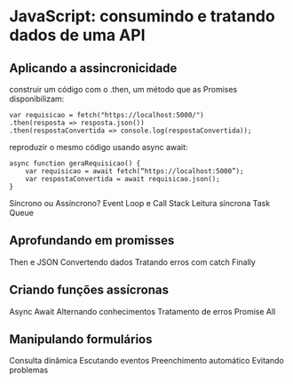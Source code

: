 # JavaScript: consumindo e tratando dados de uma API

## Aplicando a assincronicidade

construir um código com o  .then, um método que as Promises disponibilizam:

```
var requisicao = fetch("https://localhost:5000/")
.then(resposta => resposta.json())
.then(respostaConvertida => console.log(respostaConvertida));

```

reproduzir o mesmo código usando async await:

```
async function geraRequisicao() {
    var requisicao = await fetch(“https://localhost:5000”);
    var respostaConvertida = await requisicao.json();
}

```



Síncrono ou Assíncrono?
Event Loop e Call Stack
Leitura síncrona
Task Queue

## Aprofundando em promisses

Then e JSON
Convertendo dados
Tratando erros com catch
Finally

## Criando funções assícronas

Async Await
Alternando conhecimentos
Tratamento de erros
Promise All

## Manipulando formulários

Consulta dinâmica
Escutando eventos
Preenchimento automático
Evitando problemas
